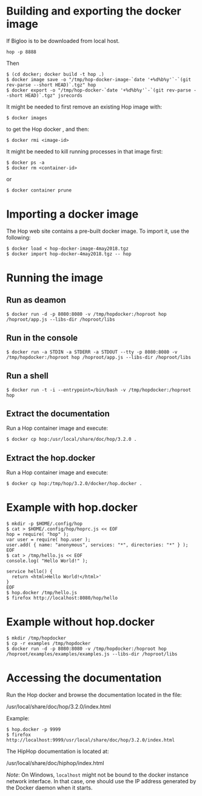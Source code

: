 
Building and exporting the docker image
=======================================

If Bigloo is to be downloaded from local host.

```shell
hop -p 8888
```

Then

```shell
$ (cd docker; docker build -t hop .)
$ docker image save -o "/tmp/hop-docker-image-`date '+%d%b%y'`-`(git rev-parse --short HEAD)`.tgz" hop
$ docker export -o "/tmp/hop-docker-`date '+%d%b%y'`-`(git rev-parse --short HEAD)`.tgz" jsrecords
```

It might be needed to first remove an existing Hop image with:

```shell
$ docker images
```

to get the Hop docker <image-id>, and then:

```shell
$ docker rmi <image-id>
```

It might be needed to kill running processes in that image first:

```shell
$ docker ps -a
$ docker rm <container-id>
```

or

```shell
$ docker container prune
```

Importing a docker image
========================

The Hop web site contains a pre-built docker image. To import it, use
the following:

```shell
$ docker load < hop-docker-image-4may2018.tgz
$ docker import hop-docker-4may2018.tgz -- hop
```

Running the image
=================

Run as deamon
-------------

```shell
$ docker run -d -p 8080:8080 -v /tmp/hopdocker:/hoproot hop /hoproot/app.js --libs-dir /hoproot/libs
```

Run in the console
------------------

```shell
$ docker run -a STDIN -a STDERR -a STDOUT --tty -p 8080:8080 -v /tmp/hopdocker:/hoproot hop /hoproot/app.js --libs-dir /hoproot/libs
```

Run a shell
----------

```shell
$ docker run -t -i --entrypoint=/bin/bash -v /tmp/hopdocker:/hoproot hop
```

Extract the documentation
-------------------------

Run a Hop container image and execute:

```shell
$ docker cp hop:/usr/local/share/doc/hop/3.2.0 .
```

Extract the hop.docker
----------------------

Run a Hop container image and execute:

```shell
$ docker cp hop:/tmp/hop/3.2.0/docker/hop.docker .
```

Example with hop.docker
=======================

```shell
$ mkdir -p $HOME/.config/hop
$ cat > $HOME/.config/hop/hoprc.js << EOF
hop = require( "hop" );
var user = require( hop.user );
user.add( { name: "anonymous", services: "*", directories: "*" } );
EOF
$ cat > /tmp/hello.js << EOF
console.log( "Hello World!" );

service hello() {
  return <html>Hello World!</html>'
}
EOF
$ hop.docker /tmp/hello.js
$ firefox http://localhost:8080/hop/hello
```

Example without hop.docker
==========================

```shell
$ mkdir /tmp/hopdocker
$ cp -r examples /tmp/hopdocker
$ docker run -d -p 8080:8080 -v /tmp/hopdocker:/hoproot hop /hoproot/examples/examples/examples.js --libs-dir /hoproot/libs
```

Accessing the documentation
===========================

Run the Hop docker and browse the documentation located in the file:

  /usr/local/share/doc/hop/3.2.0/index.html

Example:

```shell
$ hop.docker -p 9999
$ firefox http://localhost:9999/usr/local/share/doc/hop/3.2.0/index.html
```

The HipHop documentation is located at:

  /usr/local/share/doc/hiphop/index.html


*Note*: On Windows, `localhost` might not be bound to the docker
instance network interface. In that case, one should use the IP
address generated by the Docker daemon when it starts.
